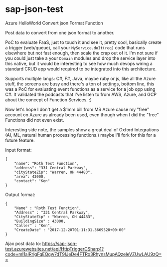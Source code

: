 # sap-json-test
Azure HelloWorld Convert json Format Function

Post data to convert from one json format to another. 

PoC to evaluate FaaS, just to touch it and see it, pretty cool, basically create a trigger (web/queue), call your `MyService.doIt(req)` code that runs elsewhere but not fast enough, then scale the crap out of it. 
I'm not sure if you could just take a your `Domain` modules and drop the service layer into this native, but it would be interesting to see how much devops wiring a standard CRUD app would required to be integrated into this architecture. 

Supports multiple langs: C#, F#, Java, maybe ruby or js, like all the Azure stuff, the screens are busy and there's a ton of settings, bottom line, this was a PoC for evaluating event functions as a service for a job opp using C#. It validated the podcasts that I've listen to from AWS, Azure, and GCP about the concept of Function Services.  :) 

Now let's hope I don't get a $1mm bill from MS Azure cause my "free" account on Azure as already been used, even though when I did the "free" Functions did not even exist. 

Interesting side note, the samples show a great deal of Oxford Integrations (AI, ML, natural human processing functions.) maybe I'll fork for this for a future feature. 

Input format: 
```
{
    "name": "Roth Test Function",
    "address": "331 Central Parkway",
    "cityStateZip": "Warren, OH 44483",
    "area": 43000, 
    "contact": "Ken"
}
``` 
Output format: 
```
{
	"Name" : "Roth Test Function",
	"Address" : "331 Central Parkway",
	"CityStateZip" : "Warren, OH 44483",
	"BuildingSize" : 43000,
	"Caller" : "Ken",
	"CreateDate" : "2017-12-20T01:11:31.3669528+00:00"
}
```

Ajax post data to: 
https://sap-json-test.azurewebsites.net/api/HttpTriggerCSharp1?code=mI1aIRrlgFqEQgw7dT9IJeDe4FTRo3RhynsMupAQzeleVZUwLAU9zQ==
